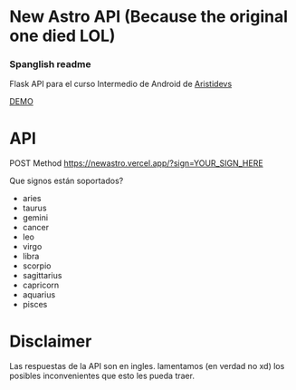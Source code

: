 # New Astro API (Because the original one died LOL)

### Spanglish readme
 
Flask API para el curso Intermedio de Android de [Aristidevs](https://github.com/ArisGuimera)


[DEMO](https://newastro.vercel.app/)

# API

POST Method
https://newastro.vercel.app/?sign=YOUR_SIGN_HERE

Que signos están soportados?

- aries
- taurus
- gemini
- cancer
- leo
- virgo
- libra
- scorpio
- sagittarius
- capricorn
- aquarius
- pisces

# Disclaimer

Las respuestas de la API son en ingles. lamentamos (en verdad no xd) los posibles inconvenientes que esto les pueda traer.